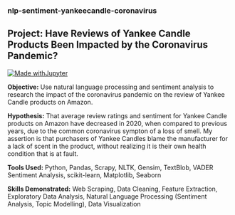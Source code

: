 ### nlp-sentiment-yankeecandle-coronavirus
## Project: Have Reviews of Yankee Candle Products Been Impacted by the Coronavirus Pandemic?

[![Made withJupyter](https://img.shields.io/badge/Made%20with-Jupyter-orange?style=for-the-badge&logo=Jupyter)](https://jupyter.org/try)

**Objective:** Use natural language processing and sentiment analysis to research the impact of the coronavirus pandemic on the review of Yankee Candle products on Amazon.

**Hypothesis:** That average review ratings and sentiment for Yankee Candle products on Amazon have decreased in 2020, when compared to previous years, due to the common coronavirus sympton of a loss of smell. My assertion is that purchasers of Yankee Candles blame the manufacturer for a lack of scent in the product, without realizing it is their own health condition that is at fault.

**Tools Used:** Python, Pandas, Scrapy, NLTK, Gensim, TextBlob, VADER Sentiment Analysis, scikit-learn, Matplotlib, Seaborn

**Skills Demonstrated:** Web Scraping, Data Cleaning, Feature Extraction, Exploratory Data Analysis, Natural Language Processing (Sentiment Analysis, Topic Modelling), Data Visualization
